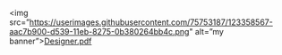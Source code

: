 
<img src=”https://userimages.githubusercontent.com/75753187/123358567-aac7b900-d539-11eb-8275-0b380264bb4c.png" alt=”my banner”>[Designer.pdf](https://github.com/LouisevS/LouisevS/files/8966416/Designer.pdf)
